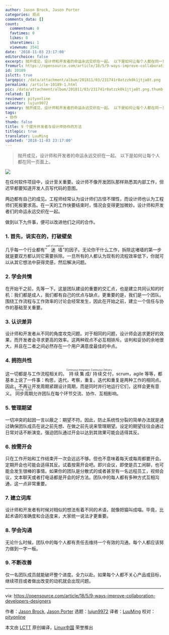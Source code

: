 ```yaml
---
author: Jason Brock, Jason Porter
categories: 观点
comments_data: []
count:
  commentnum: 0
  favtimes: 0
  likes: 0
  sharetimes: 1
  viewnum: 3541
date: '2018-11-03 23:17:00'
editorchoice: false
excerpt: 抛开成见，设计师和开发者的命运永远交织在一起。 以下是如何让每个人都在同一页面上。
fromurl: https://opensource.com/article/18/5/9-ways-improve-collaboration-developers-designers
id: 10189
islctt: true
largepic: /data/attachment/album/201811/03/231741r8atzzk0k1jtja8t.png
permalink: /article-10189-1.html
pic: /data/attachment/album/201811/03/231741r8atzzk0k1jtja8t.png.thumb.jpg
related: []
reviewer: pityonline
selector: lujun9972
summary: 抛开成见，设计师和开发者的命运永远交织在一起。 以下是如何让每个人都在同一页面上。
tags:
- 协作
thumb: false
title: 9 个提升开发者与设计师协作的方法
titlepic: true
translator: LuuMing
updated: '2018-11-03 23:17:00'
---
```



> 
> 抛开成见，设计师和开发者的命运永远交织在一起。 以下是如何让每个人都在同一页面上。
> 
> 
> 


![](/data/attachment/album/201811/03/231741r8atzzk0k1jtja8t.png)


在任何软件项目中，设计至关重要。设计师不像开发团队那样熟悉其内部工作，但迟早都要知道开发人员写代码的意图。


两边都有自己的成见。工程师经常认为设计师们古怪不理性，而设计师也认为工程师们死板要求高。在一天的工作快要结束时，情况会变得更加微妙。设计师和开发者们的命运永远交织在一起。


做到以下九件事，便可以改进他们之间的合作。


### 1. 首先，说实在的，打破壁垒


几乎每一个行业都有“<ruby> 迷墙 <rt>  wall of confusion </rt></ruby>”的因子。无论你干什么工作，拆除这堵墙的第一步就是要双方都认同它需要拆除。一旦所有的人都认为现有的流程效率低下，你就可以从其它想法中获得灵感，然后解决问题。


### 2. 学会共情


在开始干之前，先等一下。这是团队建设的重要的交汇点，也是建立共同认知的时机：我们都是成人，我们都有自己的优点与缺点，更重要的是，我们是一个团队。围绕工作流程与工作效率的讨论会经常发生，因此在开始之前，建立一个信任与协作的基础至关重要。


### 3. 认识差异


设计师和开发者从不同的角度攻克问题。对于相同的问题，设计师会追求更好的效果，而开发者会寻求更高的效率。这两种观点不必互相排斥。谈判和妥协的余地很大，并且在二者之间必然存在一个用户满意度最佳的中点。


### 4. 拥抱共性


这一切都是与工作流程相关的。<ruby> 持续集成 <rt>  Continuous Integration </rt></ruby>/<ruby> 持续交付 <rt>  Continuous Delivery </rt></ruby>，scrum，agile 等等，都基本上说了一件事：构思，迭代，考察，重复。迭代和重复是两种工作的相同点。因此，不再让开发周期紧跟设计周期，而是同时并行地运行它们，这样会更有意义。<ruby> 同步周期 <rt>  Syncing cycles </rt></ruby>允许团队在每个环节交流、协作、互相影响。


### 5. 管理期望


一切冲突的起因一言以蔽之：期望不符。因此，防止系统性分裂的简单办法就是通过确保团队成员在说之前先想、在做之前先说来管理期望。设定的期望往往会通过日常对话不断演变。强迫团队通过开会以达到其效果可能会适得其反。


### 6. 按需开会


只在工作开始和工作结束开一次会远远不够。但也不意味着每天或每周都要开会。定期开会也可能会适得其反。试着按需开会吧。即兴会议，即使是员工闲聊，也可能会发生很棒的事情。如果你的团队是分散式的或者甚至有一名远程员工，视频会议，文本聊天或者打电话都是开会的好方法。团队中的每人都有多种方式互相沟通，这一点非常重要。


### 7. 建立词库


设计师和开发者有时候对相似的想法有着不同的术语，就像把猫叫成喵。毕竟，比起术语的准确度和合适度来，大家统一说法才更重要。


### 8. 学会沟通


无论什么时候，团队中的每个人都有责任去维持一个有效的沟通。每个人都应该努力做到一字一板。


### 9. 不断改善


仅一名团队成员就能破坏整个进度。全力以赴。如果每个人都不关心产品或目标，继续项目或者做出改变的动机就会出现问题。




---


via: <https://opensource.com/article/18/5/9-ways-improve-collaboration-developers-designers>


作者：[Jason Brock](https://opensource.com/users/jkbrock), [Jason Porter](https://opensource.com/users/lightguardjp) 选题：[lujun9972](https://github.com/lujun9972) 译者：[LuuMing](https://github.com/LuuMing) 校对：[pityonline](https://github.com/pityonline)


本文由 [LCTT](https://github.com/LCTT/TranslateProject) 原创编译，[Linux中国](https://linux.cn/) 荣誉推出
